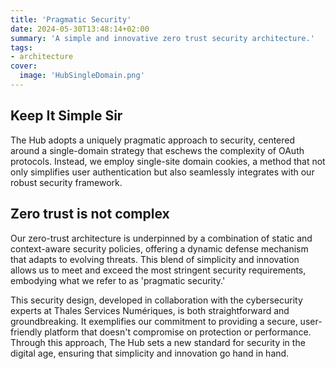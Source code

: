 ```yaml
---
title: 'Pragmatic Security'
date: 2024-05-30T13:48:14+02:00
summary: 'A simple and innovative zero trust security architecture.'
tags:
- architecture
cover:
  image: 'HubSingleDomain.png'
---
```


## Keep It Simple Sir
The Hub adopts a uniquely pragmatic approach to security, centered around a single-domain 
strategy that eschews the complexity of OAuth protocols. Instead, we employ single-site domain 
cookies, a method that not only simplifies user authentication but also seamlessly integrates 
with our robust security framework.

## Zero trust is not complex
Our zero-trust architecture is underpinned by a combination of static and context-aware 
security policies, offering a dynamic defense mechanism that adapts to evolving threats. 
This blend of simplicity and innovation allows us to meet and exceed the most stringent security 
requirements, embodying what we refer to as 'pragmatic security.'

This security design, developed in collaboration with the cybersecurity experts at Thales Services 
Numériques, is both straightforward and groundbreaking. It exemplifies our commitment to providing 
a secure, user-friendly platform that doesn't compromise on protection or performance. 
Through this approach, The Hub sets a new standard for security in the digital age, 
ensuring that simplicity and innovation go hand in hand.